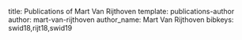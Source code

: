title: Publications of Mart Van Rijthoven
template: publications-author
author: mart-van-rijthoven
author_name: Mart Van Rijthoven
bibkeys: swid18,rijt18,swid19